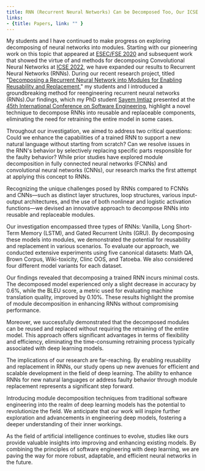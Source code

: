 ```yaml
---
title: RNN (Recurrent Neural Networks) Can be Decomposed Too, Our ICSE 2023 Paper Shows
links:
- {title: Papers, link: "" }
---
```



My students and I have continued to make progress on exploring decomposing of 
neural networks into modules.
Starting with our pioneering work on this topic that appeared at 
[ESEC/FSE 2020](https://design.cs.iastate.edu/papers/ESEC-FSE-20b/)
and subsequent work that showed the virtue of and methods for decomposing Convolutional 
Neural Networks at [ICSE 2022](https://lab-design.github.io/papers/ICSE-22b/), 
we have expanded our results to Recurrent Neural Networks (RNNs).
During our recent research project, titled "[Decomposing a Recurrent Neural Network into Modules for Enabling Reusability and Replacement](https://design.cs.iastate.edu/papers/ICSE-23b/)," 
my students and I introduced a groundbreaking method for reengineering recurrent neural networks (RNNs).Our findings, which my PhD student [Sayem Imtiaz](https://www.cs.iastate.edu/sayem) 
presented at the [45th International Conference on Software Engineering](https://conf.researchr.org/home/icse-2023), highlight a novel technique to decompose RNNs into reusable and replaceable components, eliminating the need for retraining the entire model in some cases.

Throughout our investigation, we aimed to address two critical questions: Could we enhance the capabilities of a trained RNN to support a new natural language without starting from scratch? Can we resolve issues in the RNN's behavior by selectively replacing specific parts responsible for the faulty behavior? While prior studies have explored module decomposition in fully connected neural networks (FCNNs) and convolutional neural networks (CNNs), our research marks the first attempt at applying this concept to RNNs.

Recognizing the unique challenges posed by RNNs compared to FCNNs and CNNs—such as distinct layer structures, loop structures, various input-output architectures, and the use of both nonlinear and logistic activation functions—we devised an innovative approach to decompose RNNs into reusable and replaceable modules.

Our investigation encompassed three types of RNNs: Vanilla, Long Short-Term Memory (LSTM), and Gated Recurrent Units (GRU). By decomposing these models into modules, we demonstrated the potential for reusability and replacement in various scenarios. To evaluate our approach, we conducted extensive experiments using five canonical datasets: Math QA, Brown Corpus, Wiki-toxicity, Clinc OOS, and Tatoeba. We also considered four different model variants for each dataset.

Our findings revealed that decomposing a trained RNN incurs minimal costs. The decomposed model experienced only a slight decrease in accuracy by 0.6%, while the BLEU score, a metric used for evaluating machine translation quality, improved by 0.10%. These results highlight the promise of module decomposition in enhancing RNNs without compromising performance.

Moreover, we successfully demonstrated that the decomposed modules can be reused and replaced without requiring the retraining of the entire model. This approach offers significant advantages in terms of flexibility and efficiency, eliminating the time-consuming retraining process typically associated with deep learning models.

The implications of our research are far-reaching. By enabling reusability and replacement in RNNs, our study opens up new avenues for efficient and scalable development in the field of deep learning. The ability to enhance RNNs for new natural languages or address faulty behavior through module replacement represents a significant step forward.

Introducing module decomposition techniques from traditional software engineering into the realm of deep learning models has the potential to revolutionize the field. We anticipate that our work will inspire further exploration and advancements in engineering deep models, fostering a deeper understanding of their inner workings.

As the field of artificial intelligence continues to evolve, studies like ours provide valuable insights into improving and enhancing existing models. By combining the principles of software engineering with deep learning, we are paving the way for more robust, adaptable, and efficient neural networks in the future.

